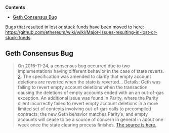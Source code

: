 <!-- START doctoc generated TOC please keep comment here to allow auto update -->

<!-- DON'T EDIT THIS SECTION, INSTEAD RE-RUN doctoc TO UPDATE -->

**Contents**



- [Geth Consensus Bug](#geth-consensus-bug)



<!-- END doctoc generated TOC please keep comment here to allow auto update -->



Bugs that resulted in lost or stuck funds have been moved to here: https://github.com/ethereum/wiki/wiki/Major-issues-resulting-in-lost-or-stuck-funds



## Geth Consensus Bug 

> On 2016-11-24, a consensus bug occurred due to two implementations having different behavior in the case of state reverts. [3](https://blog.ethereum.org/2016/11/25/security-alert-11242016-consensus-bug-geth-v1-4-19-v1-5-2/). The specification was amended to clarify that empty account deletions are reverted when the state is reverted... Details: Geth was failing to revert empty account deletions when the transaction causing the deletions of empty accounts ended with an an out-of-gas exception. An additional issue was found in Parity, where the Parity client incorrectly failed to revert empty account deletions in a more limited set of contexts involving out-of-gas calls to precompiled contracts; the new Geth behavior matches Parity’s, and empty accounts will cease to be a source of concern in general in about one week once the state clearing process finishes. [The source is here.](https://github.com/ethereum/EIPs/blob/master/EIPS/eip-161.md#addendum-2017-08-15)